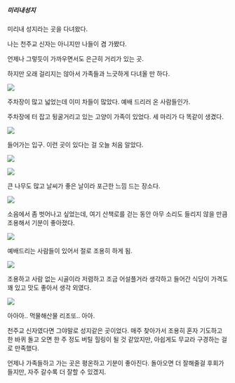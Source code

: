 ##### 미리내성지

미리내 성지라는 곳을 다녀왔다.

나는 천주교 신자는 아니지만 나들이 겸 가봤다.

언제나 그렇듯이 가까우면서도 은근히 거리가 있는 곳.

하지만 오래 걸리지는 않아서 가족들과 느긋하게 다녀올 만 하다.

![](D:\Temp\IMG_4405.JPG)

주차장이 많고 넓었는데 이미 차들이 많았다. 예배 드리러 온 사람들인가.

주차장에 터 잡고 뒹굴거리고 있는 고양이 가족이 있었다. 세 마리가 다 똑같이 생겼다.



![](D:\Temp\IMG_4340.JPG)

들어가는 입구. 이런 곳이 있다는 걸 오늘 처음 알았다.



![](D:\Temp\IMG_4346.JPG)

![](D:\Temp\IMG_4348.JPG)

큰 나무도 많고 날씨가 좋은 날이라 포근한 느낌 드는 장소다.



![](D:\Temp\IMG_4366.JPG)

소음에서 좀 벗어나고 싶었는데, 여기 산책로를 걷는 동안 아무 소리도 들리지 않을 만큼 조용해서 기분이 좋아졌다.



![](D:\Temp\IMG_4375.JPG)

예배드리는 사람들이 있어서 절로 조용히 하게 됨.



![](D:\Temp\IMG_4412.JPG)

조용하고 사람 없는 시골이라 저렴하고 조금 어설플거라 생각하고 들어간 식당이 가격도 꽤 있고 맛도 좋아서 생각 외였다.



![](D:\Temp\IMG_4409.JPG)

아아아.. 먹물해산물 리조또.. 아아.



천주교 신자였다면 그야말로 성지같은 곳이었다. 매주 찾아가서 조용히 혼자 기도하고 한 바퀴 돌고 오면 한 주 정도 버틸 힐링이 될 것 같았지만, 아쉽게도 무교라 구경하는 걸로 만족했다.

언제나 가족들하고 가는 곳은 평온하고 기분이 좋아진다. 돌아오면 더 잘해줄걸 후회가 들지만, 자주 갈수록 더 잘할 수 있겠지.
